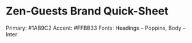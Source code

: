# Zen-Guests Brand Quick-Sheet
Primary: #1AB9C2
Accent:  #FFBB33
Fonts:   Headings – Poppins, Body – Inter
